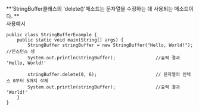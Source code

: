 **'StringBuffer클래스의 'delete()'메소드는 문자열을 수정하는 데 사용되는 메소드이다. **<br>
사용예시
```
public class StringBufferExample {
    public static void main(String[] args) {
        StringBuffer stringBuffer = new StringBuffer("Hello, World!"); //인스턴스 생
        System.out.println(stringBuffer);               //출력 결과 'Hello, World!'

        stringBuffer.delete(0, 6);                      // 문자열의 인덱스 0부터 5까지 삭제
        System.out.println(stringBuffer);               //출력 결과 'World!'
    }
}
```
